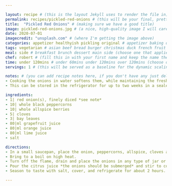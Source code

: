 ```yaml
---

layout: recipe # (this is the layout Jekyll uses to render the file in)
permalink: recipes/pickled-red-onions # (this will be your final, pretty URL)
title:  "Pickled Red Onions" # (making sure we have a good title)
image: pickled-red-onions.jpg # (a nice, high-quality image I will carefully select for you)
date: 2020-07-01
imagecredit: "unsplash.com" # (where I'm getting the image above)
categories: appetizer healthyish pickling original # appetizer baking dressing drink grill healthyish marinade oven pickling quick raw salad sandwich sauce snack soup
tags: vegetarian # asian beef bread burger christmas duck french fruit indian italian mexican nuts pasta pork poultry rice seafood thanksgiving vegetarian
meal: side # breakfast brunch dessert main side (choose one that applies)
chef: robert # (fill this in with your first name and keep the name the same for all your recipes, since each chef has his own collection of recipes)
time: under 120mins # under 60mins under 120mins over 120mins (choose one that applies)
servings: 1 # (this will be served as a baseline for the dynamic scaling)

notes: # (you can add recipe notes here, if you don't have any just delete this whole section and it won't be processed)
- Cooking the onions in water softens them, while maintaining the fresh, vibrant flavor of the citrus juice completely uncooked.
- This can be stored in the refrigerator for up to two weeks in a sealed container.

ingredients:
- 1| red onion(s), finely diced *see note*
- 10| whole black peppercorns
- 10| whole allspice berries
- 5| cloves
- 3| bay leaves
- 80|ml grapefruit juice
- 80|ml orange juice
- 80|ml lime juice
- salt

directions:
- In a small saucepan, place the onion, peppercorns, allspice, cloves and bay leaves and cover with water. 
- Bring to a boil on high heat. 
- Turn off the flame, drain and place the onions in any type of jar or seal-able container. 
- Pour the citrus juice *the onions should be submerged* and stir to combine.
- Season to taste with salt, cover, and refrigerate for about 2 hours. 

--- 
```

